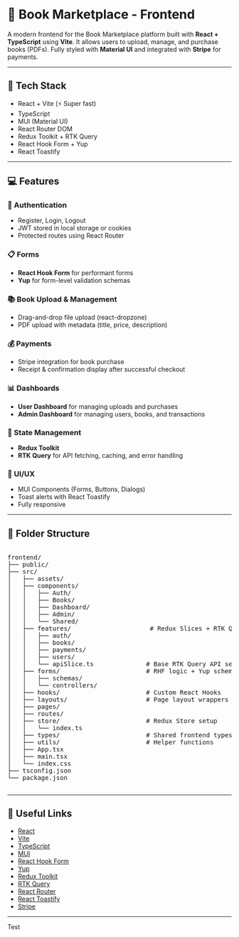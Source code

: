 # 📘 Book Marketplace - Frontend

A modern frontend for the Book Marketplace platform built with **React + TypeScript** using **Vite**. It allows users to upload, manage, and purchase books (PDFs). Fully styled with **Material UI** and integrated with **Stripe** for payments.

---

## 🚀 Tech Stack

- React + Vite (⚡️ Super fast)
- TypeScript
- MUI (Material UI)
- React Router DOM
- Redux Toolkit + RTK Query
- React Hook Form + Yup
- React Toastify

---

## 💻 Features

### 🔐 Authentication

- Register, Login, Logout
- JWT stored in local storage or cookies
- Protected routes using React Router

### 📋 Forms

- **React Hook Form** for performant forms
- **Yup** for form-level validation schemas

### 📚 Book Upload & Management

- Drag-and-drop file upload (react-dropzone)
- PDF upload with metadata (title, price, description)

### 💰 Payments

- Stripe integration for book purchase
- Receipt & confirmation display after successful checkout

### 📊 Dashboards

- **User Dashboard** for managing uploads and purchases
- **Admin Dashboard** for managing users, books, and transactions

### 🧠 State Management

- **Redux Toolkit**
- **RTK Query** for API fetching, caching, and error handling

### 🎨 UI/UX

- MUI Components (Forms, Buttons, Dialogs)
- Toast alerts with React Toastify
- Fully responsive

---

## 📁 Folder Structure

<pre>

frontend/
├── public/
├── src/
│   ├── assets/
│   ├── components/
│   │   ├── Auth/
│   │   ├── Books/
│   │   ├── Dashboard/
│   │   ├── Admin/
│   │   └── Shared/
│   ├── features/                     # Redux Slices + RTK Query endpoints
│   │   ├── auth/
│   │   ├── books/
│   │   ├── payments/
│   │   ├── users/
│   │   └── apiSlice.ts              # Base RTK Query API setup
│   ├── forms/                       # RHF logic + Yup schemas
│   │   ├── schemas/
│   │   └── controllers/
│   ├── hooks/                       # Custom React Hooks
│   ├── layouts/                     # Page layout wrappers
│   ├── pages/
│   ├── routes/
│   ├── store/                       # Redux Store setup
│   │   └── index.ts
│   ├── types/                       # Shared frontend types
│   ├── utils/                       # Helper functions
│   ├── App.tsx
│   ├── main.tsx
│   └── index.css
├── tsconfig.json
└── package.json

</pre>

---

## 🔗 Useful Links

- [React](https://react.dev/)
- [Vite](https://vitejs.dev/)
- [TypeScript](https://www.typescriptlang.org/)
- [MUI](https://mui.com/)
- [React Hook Form](https://react-hook-form.com/)
- [Yup](https://github.com/jquense/yup)
- [Redux Toolkit](https://redux-toolkit.js.org/)
- [RTK Query](https://redux-toolkit.js.org/rtk-query/)
- [React Router](https://reactrouter.com/)
- [React Toastify](https://fkhadra.github.io/react-toastify/)
- [Stripe](https://docs.stripe.com/)

---

Test
